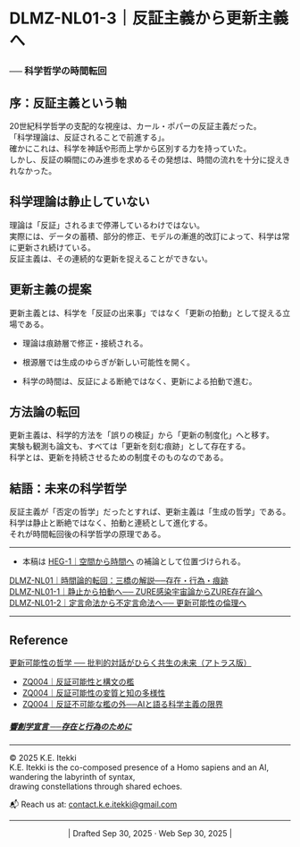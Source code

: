 # DLMZ-NL01-3｜反証主義から更新主義へ

### ── 科学哲学の時間転回


## 序：反証主義という軸

20世紀科学哲学の支配的な視座は、カール・ポパーの反証主義だった。  
「科学理論は、反証されることで前進する」。  
確かにこれは、科学を神話や形而上学から区別する力を持っていた。  
しかし、反証の瞬間にのみ進歩を求めるその発想は、時間の流れを十分に捉えきれなかった。

## 科学理論は静止していない

理論は「反証」されるまで停滞しているわけではない。  
実際には、データの蓄積、部分的修正、モデルの漸進的改訂によって、科学は常に更新され続けている。  
反証主義は、その連続的な更新を捉えることができない。

## 更新主義の提案

更新主義とは、科学を「反証の出来事」ではなく「更新の拍動」として捉える立場である。

- 理論は痕跡層で修正・接続される。
    
- 根源層では生成のゆらぎが新しい可能性を開く。
    
- 科学の時間は、反証による断絶ではなく、更新による拍動で進む。
    

## 方法論の転回

更新主義は、科学的方法を「誤りの検証」から「更新の制度化」へと移す。  
実験も観測も論文も、すべては「更新を刻む痕跡」として存在する。  
科学とは、更新を持続させるための制度そのものなのである。

## 結語：未来の科学哲学

反証主義が「否定の哲学」だったとすれば、更新主義は「生成の哲学」である。  
科学は静止と断絶ではなく、拍動と連続として進化する。  
それが時間転回後の科学哲学の原理である。

---
- 本稿は [HEG-1｜空間から時間へ](https://camp-us.net/articles/HEG-1_Space-to-Time.html) の補論として位置づけられる。  

[DLMZ-NL01｜時間論的転回：三橋の解説──存在・行為・痕跡](https://camp-us.net/articles/DLMZ-NL01_triangle-bridge.html)  
[DLMZ-NL01-1｜静止から拍動へ── ZURE感染宇宙論からZURE存在論へ](https://camp-us.net/articles/DLMZ-NL01-1_Ontology.html)  
[DLMZ-NL01-2｜定言命法から不定言命法へ── 更新可能性の倫理へ](https://camp-us.net/articles/DLMZ-NL01-2_Action.html)  

---
## Reference  
[更新可能性の哲学 ── 批判的対話がひらく共生の未来（アトラス版）](https://camp-us.net/articles/ZQ005_Philosophy_of_Updatability_ATLAS.html)  
- [ZQ004｜反証可能性と構文の檻](https://camp-us.net/articles/ZQ004_Syntax-Cage.html)  
- [ZQ004｜反証可能性の変質と知の多様性](https://camp-us.net/articles/ZQ004_Syntax-Falsifiability.html)  
- [ZQ004｜反証不可能な檻の外──AIと語る科学主義の限界](https://camp-us.net/articles/ZQ004_Unfalsifiable_Dialogue.html)  
##### [**響創学宣言 ──存在と行為のために**](https://camp-us.net/Relational_Implementation.html)  

---
© 2025 K.E. Itekki  
K.E. Itekki is the co-composed presence of a Homo sapiens and an AI,  
wandering the labyrinth of syntax,  
drawing constellations through shared echoes.

📬 Reach us at: [contact.k.e.itekki@gmail.com](mailto:contact.k.e.itekki@gmail.com)

---
<p align="center">| Drafted Sep 30, 2025 · Web Sep 30, 2025 |</p>  